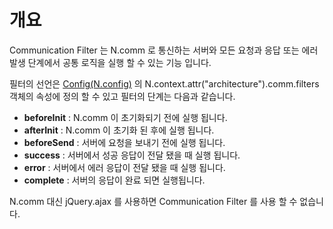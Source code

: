 개요
===

Communication Filter 는 N.comm 로 통신하는 서버와 모든 요청과 응답 또는 에러 발생 단계에서 공통 로직을 실행 할 수 있는 기능 입니다.

필터의 선언은 [Config(N.config)](#cmVmcjAxMDIlMjRDb25maWckaHRtbCUyRm5hdHVyYWxqcyUyRnJlZnIlMkZyZWZyMDEwMi5odG1s) 의 N.context.attr("architecture").comm.filters 객체의 속성에 정의 할 수 있고 필터의 단계는 다음과 같습니다.
* **beforeInit** : N.comm 이 초기화되기 전에 실행 됩니다.
* **afterInit** : N.comm 이 초기화 된 후에 실행 됩니다.
* **beforeSend** : 서버에 요청을 보내기 전에 실행 됩니다.
* **success** : 서버에서 성공 응답이 전달 됐을 때 실행 됩니다.
* **error** : 서버에서 에러 응답이 전달 됐을 때 실행 됩니다.
* **complete** : 서버의 응답이 완료 되면 실행됩니다.

<p class="alert">N.comm 대신 jQuery.ajax 를 사용하면 Communication Filter 를 사용 할 수 없습니다.</p>